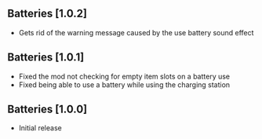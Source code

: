 ## Batteries [1.0.2]
- Gets rid of the warning message caused by the use battery sound effect

## Batteries [1.0.1]
- Fixed the mod not checking for empty item slots on a battery use
- Fixed being able to use a battery while using the charging station

## Batteries [1.0.0]
- Initial release
